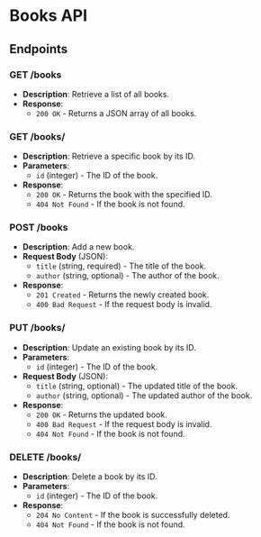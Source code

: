 # Books API

## Endpoints

### GET /books
- **Description**: Retrieve a list of all books.
- **Response**:
  - `200 OK` - Returns a JSON array of all books.

### GET /books/<id>
- **Description**: Retrieve a specific book by its ID.
- **Parameters**:
  - `id` (integer) - The ID of the book.
- **Response**:
  - `200 OK` - Returns the book with the specified ID.
  - `404 Not Found` - If the book is not found.

### POST /books
- **Description**: Add a new book.
- **Request Body** (JSON):
  - `title` (string, required) - The title of the book.
  - `author` (string, optional) - The author of the book.
- **Response**:
  - `201 Created` - Returns the newly created book.
  - `400 Bad Request` - If the request body is invalid.

### PUT /books/<id>
- **Description**: Update an existing book by its ID.
- **Parameters**:
  - `id` (integer) - The ID of the book.
- **Request Body** (JSON):
  - `title` (string, optional) - The updated title of the book.
  - `author` (string, optional) - The updated author of the book.
- **Response**:
  - `200 OK` - Returns the updated book.
  - `400 Bad Request` - If the request body is invalid.
  - `404 Not Found` - If the book is not found.

### DELETE /books/<id>
- **Description**: Delete a book by its ID.
- **Parameters**:
  - `id` (integer) - The ID of the book.
- **Response**:
  - `204 No Content` - If the book is successfully deleted.
  - `404 Not Found` - If the book is not found.
